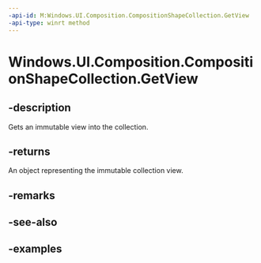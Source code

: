 ```yaml
---
-api-id: M:Windows.UI.Composition.CompositionShapeCollection.GetView
-api-type: winrt method
---
```


<!-- Method syntax.
public IVectorView<CompositionShape> CompositionShapeCollection.GetView()
-->

# Windows.UI.Composition.CompositionShapeCollection.GetView

## -description

Gets an immutable view into the collection.



## -returns

An object representing the immutable collection view.

## -remarks

## -see-also

## -examples

